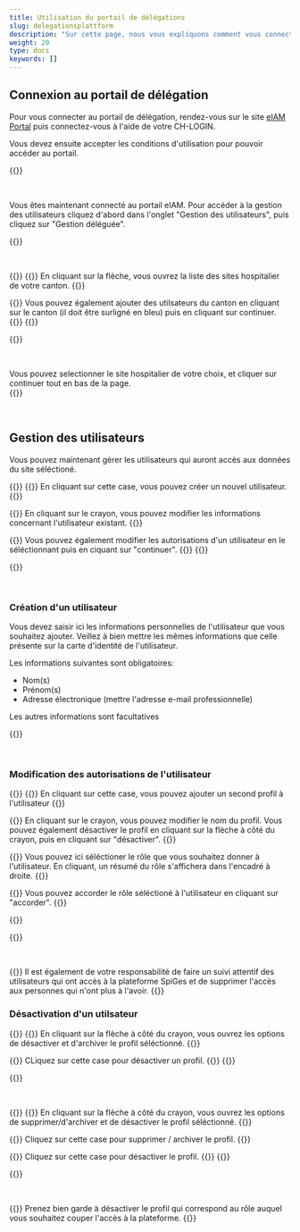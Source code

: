```yaml
---
title: Utilisation du portail de délégations
slug: delegationsplattform
description: "Sur cette page, nous vous expliquons comment vous connecter au portail de délégation eIAM et comment gérer les utilisateurs depuis cette page. Cette tâche ne concerne que les responsables des cantons (KT_Superuser)."
weight: 20
type: docs
keywords: []
---
```


## Connexion au portail de délégation

<!-- 1ere paire de colonnes -->

<div class="two_column">

<div class="left_col">
<!-- First column content goes here -->
<p> Pour vous connecter au portail de délégation, rendez-vous sur le site <a href="https://www.portal.eiam.admin.ch/portal/adminservice/app/home">eIAM Portal</a> puis connectez-vous à l'aide de votre CH-LOGIN.  </p>

<p> Vous devez ensuite accepter les conditions d'utilisation pour pouvoir accéder au portail.  </p>
</div>

<div class="right_col">
<!-- Second column content goes here -->
{{<insertImage image="cond_util_fr.png" class="edge max-w-90">}}
</div>

</div>

&nbsp;

<!-- 2eme paire de colonnes -->

<div class="two_column">

<div class="left_col">
<!-- First column content goes here -->
<p> Vous êtes maintenant connecté au portail eIAM. Pour accéder à la gestion des utilisateurs cliquez d'abord dans l'onglet "Gestion des utilisateurs", puis cliquez sur "Gestion déléguée".   </p>
</div>

<div class="right_col">
<!-- Second column content goes here -->
{{<insertImage image="gestion_del.png" class="edge max-w-90">}}
</div>

</div>

&nbsp;

<!-- 3eme paire de colonnes -->

<div class="two_column">

<div class="left_col">
<!-- First column content goes here -->
{{<numberedList>}}
{{<listItem>}}
En cliquant sur la flèche, vous ouvrez la liste des sites hospitalier de votre canton.
{{</listItem>}}

{{<listItem>}}
Vous pouvez également ajouter des utilsateurs du canton en cliquant sur le canton (il doit être surligné en bleu) puis en cliquant sur continuer.
{{</listItem>}}
{{</numberedList>}}
</div>

<div class="right_col">
<!-- Second column content goes here -->
{{<insertImage image="selection_niveau_fr.png" class="edge max-w-90">}}
</div>

</div>

&nbsp;

<!-- 4eme paire de colonnes -->

<div class="two_column">

<div class="left_col">
<!-- First column content goes here -->
Vous pouvez selectionner le site hospitalier de votre choix, et cliquer sur continuer tout en bas de la page.
</div>

<div class="right_col">
<!-- Second column content goes here -->
{{<insertImage image="selection_site.png" class="edge max-w-90">}}
</div>

</div>

&nbsp;

## Gestion des utilisateurs

Vous pouvez maintenant gérer les utilisateurs qui auront accès aux données du site séléctioné.  

<!-- 4eme paire de colonnes -->

<div class="two_column">

<div class="left_col">
<!-- First column content goes here -->
{{<numberedList>}}
{{<listItem>}}
En cliquant sur cette case, vous pouvez créer un nouvel utilisateur.
{{</listItem>}}

{{<listItem>}}
En cliquant sur le crayon, vous pouvez modifier les informations concernant l'utilisateur existant.
{{</listItem>}}

{{<listItem>}}
Vous pouvez également modifier les autorisations d'un utilisateur en le séléctionnant puis en ciquant sur "continuer".
{{</listItem>}}
{{</numberedList>}}
</div>

<div class="right_col">
<!-- Second column content goes here -->
{{<insertImage image="selection_utilisateur.png" class="edge max-w-90">}}
</div>

</div>

&nbsp;

### Création d'un utilisateur

<!-- 5eme paire de colonnes -->

<div class="two_column">

<div class="left_col">
<!-- First column content goes here -->
<p>
Vous devez saisir ici les informations personnelles de l'utilisateur que vous souhaitez ajouter. Veillez à bien mettre les mêmes informations que celle présente sur la carte d'identité de l'utilisateur.
</p>

Les informations suivantes sont obligatoires:

- Nom(s)
- Prénom(s)
- Adresse électronique (mettre l'adresse e-mail professionnelle)

Les autres informations sont facultatives
</div>

<div class="right_col">
<!-- Second column content goes here -->
{{<insertImage image="creation_utilisateur.png" class="edge max-w-90">}}
</div>

</div>

&nbsp;

### Modification des autorisations de l'utilisateur

<!-- 6eme paire de colonnes -->

<div class="two_column">

<div class="left_col">
<!-- First column content goes here -->
{{<numberedList>}}
{{<listItem>}}
En cliquant sur cette case, vous pouvez ajouter un second profil à l'utilisateur
{{</listItem>}}

{{<listItem>}}
En cliquant sur le crayon, vous pouvez modifier le nom du profil. Vous pouvez également désactiver le profil en cliquant sur la flèche à côté du crayon, puis en cliquant sur "désactiver".
{{</listItem>}}

{{<listItem>}}
Vous pouvez ici séléctioner le rôle que vous souhaitez donner à l'utilisateur. En cliquant, un résumé du rôle s'affichera dans l'encadré à droite.
{{</listItem>}}

{{<listItem>}}
Vous pouvez accorder le rôle séléctioné à l'utilisateur en cliquant sur "accorder".
{{</listItem>}}

<!-- Si vous souhaitez permettre à l'utilisateur de déléguer des rôles, rendez vous sur l'onglet "Accorder des autorisations de gestion déléguée. -->

{{</numberedList>}}

</div>

<div class="right_col">
<!-- Second column content goes here -->
{{<insertImage image="param_utilisateur.png" class="edge max-w-90">}}
</div>

</div>

&nbsp;

<!-- 

<div class="two_column">

<div class="left_col">
<p>
En cochant la case, cela vous permet de donner le droit à l'utilisateur de créer et gérer des rôles d'utilisateurs, il ne pourra cependant pas donner des autorisations à l'utilisateur. 
</p>

</div>

<div class="right_col">
{{<insertImage image="don_delegation.png" class="edge max-w-90">}}
</div>

</div>
-->
{{<alert color="warning">}}
Il est également de votre responsabilité de faire un suivi attentif des utilisateurs qui ont accès à la plateforme SpiGes et de supprimer l'accès aux personnes qui n'ont plus à l'avoir.
{{</alert>}}

### Désactivation d'un utilsateur

<!-- 6eme paire de colonnes -->

<div class="two_column">

<div class="left_col">
<!-- First column content goes here -->
{{<numberedList>}}
{{<listItem>}}
En cliquant sur la flèche à côté du crayon, vous ouvrez les options de désactiver et d'archiver le profil séléctionné.
{{</listItem>}}

{{<listItem>}}
CLiquez sur cette case pour désactiver un profil.
{{</listItem>}}
{{</numberedList>}}

</div>

<div class="right_col">
<!-- Second column content goes here -->
{{<insertImage image="desactiv_utilis.png" class="edge max-w-90">}}
</div>

</div>

&nbsp;

<!-- 6eme paire de colonnes -->

<div class="two_column">

<div class="left_col">
<!-- First column content goes here -->
{{<numberedList>}}
{{<listItem>}}
En cliquant sur la flèche à côté du crayon, vous ouvrez les options de supprimer/d'archiver et de désactiver le profil séléctionné.
{{</listItem>}}

{{<listItem>}}
Cliquez sur cette case pour supprimer / archiver le profil.
{{</listItem>}}

{{<listItem>}}
Cliquez sur cette case pour désactiver le profil.
{{</listItem>}}
{{</numberedList>}}

</div>

<div class="right_col">
<!-- Second column content goes here -->
{{<insertImage image="desactSupp_fr.png" class="edge max-w-90">}}
</div>

</div>

&nbsp;

{{<alert color="warning">}}
Prenez bien garde à désactiver le profil qui correspond au rôle auquel vous souhaitez couper l'accès à la plateforme.
{{</alert>}}
